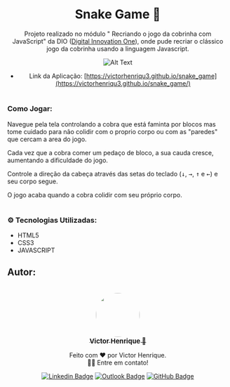 <center>

# Snake Game 🐍

Projeto realizado no módulo " Recriando o jogo da cobrinha com JavaScript" da DIO ([Digital Innovation One](https://web.dio.me/home)), onde pude recriar o clássico jogo da cobrinha usando a linguagem Javascript.

![Alt Text](https://media0.giphy.com/media/rQsehK9M8Cr9zFyJuG/giphy.gif?cid=790b761125502ee51ea752f21829ec215fa60ab1fec358f3&rid=giphy.gif&ct=g)

- Link da Aplicação: [https://victorhenriqu3.github.io/snake_game](https://victorhenriqu3.github.io/snake_game/)
</center>

#

### Como Jogar:

Navegue pela tela controlando a cobra que está faminta por blocos mas tome cuidado para não colidir com o proprio corpo ou com as "paredes" que cercam a area do jogo.

Cada vez que a cobra comer um pedaço de bloco, a sua cauda cresce, aumentando a dificuldade do jogo.

Controle a direção da cabeça através das setas do teclado (<kbd>↓</kbd>, <kbd>→</kbd>, <kbd>↑</kbd> e <kbd>←</kbd>) e seu corpo segue.

O jogo acaba quando a cobra colidir com seu próprio corpo.

#

### ⚙️ Tecnologias Utilizadas:

- HTML5
- CSS3
- JAVASCRIPT

## Autor:

<center>
<br>
<a href="https://github.com/victorhenriqu3">
 <img style="border-radius: 50%;" src="https://avatars1.githubusercontent.com/u/43153097?s=460&u=7bf4669221e468b47e54f44d58498507abd71b91&v=4" width="100px;" alt=""/>
 <br />
 <sub><b style="font-size: 15px;">Victor Henrique 🚀</b></sub></a>

Feito com ❤️ por Victor Henrique.<br>
👋🏽 Entre em contato!

[![Linkedin Badge](https://img.shields.io/badge/-Victor-blue?style=flat&logo=Linkedin&logoColor=white&link=https://www.linkedin.com/in/victor-henrique-monteiro-lima/)](https://www.linkedin.com/in/victor-henrique-monteiro-lima/)
[![Outlook Badge](https://img.shields.io/badge/-Outlook-0078D4?style=flat-square&logo=Microsoft-Outlook&logoColor=white&link=mailto:victorhenriqu3@outlook.com)](mailto:victorhenriqu3@outlook.com)
[![GitHub Badge](https://img.shields.io/static/v1?label=Github&message=victorhenriqu3&color=fff&style=square&logo=Github)](https://github.com/victorhenriqu3)
